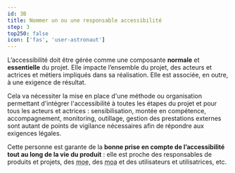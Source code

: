 ```yaml
---
id: 3B
title: Nommer un ou une responsable accessibilité
step: 3
top250: false
icon: ['fas', 'user-astronaut']
---
```



L’accessibilité doit être gérée comme une composante **normale** et **essentielle** du projet. Elle impacte l’ensemble du projet, des acteurs et actrices et métiers impliqués dans sa réalisation. Elle est associée, en outre, à une exigence de résultat.

Cela va nécessiter la mise en place d'une méthode ou organisation permettant d'intégrer l'accessibilité à toutes les étapes du projet et pour tous les acteurs et actrices : sensibilisation, montée en compétence, accompagnement, <span lang="en">monitoring</span>, outillage, gestion des prestations externes sont autant de points de vigilance nécessaires afin de répondre aux exigences légales.

Cette personne est garante de la **bonne prise en compte de l’accessibilité tout au long de la vie du produit** : elle est proche des responsables de produits et projets, des <abbr title="maîtrise d’oeuvre">moe</abbr>, des <abbr title="maîtrise d’ouvrage">moa</abbr> et des utilisateurs et utilisatrices, etc.
